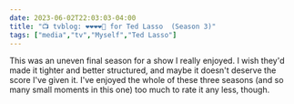 ---date: 2023-06-02T22:03:03-04:00title: "📺 tvblog: ❤️❤️❤️❤️🖤 for Ted Lasso  (Season 3)"tags: ["media","tv","Myself","Ted Lasso"]---This was an uneven final season for a show I really enjoyed. I wish they'd made it tighter and better structured, and maybe it doesn't deserve the score I've given it. I've enjoyed the whole of these three seasons (and so many small moments in this one) too much to rate it any less, though.